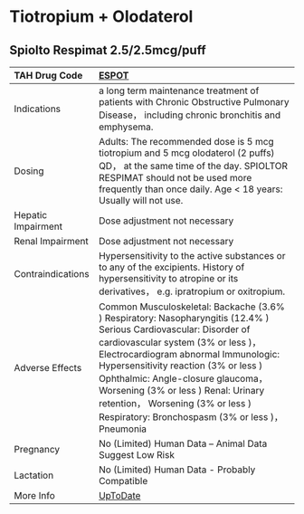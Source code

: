# Tiotropium + Olodaterol

## Spiolto Respimat 2.5/2.5mcg/puff

| TAH Drug Code      | [ESPOT](https://www.tahsda.org.tw/drugs/hissearch.php?drug_code=ESPOT)                                                                                                                                                                                                                                                                                                                                       |
|:-------------------|:-------------------------------------------------------------------------------------------------------------------------------------------------------------------------------------------------------------------------------------------------------------------------------------------------------------------------------------------------------------------------------------------------------------|
| Indications        | a long term maintenance treatment of patients with Chronic Obstructive Pulmonary Disease， including chronic bronchitis and emphysema.                                                                                                                                                                                                                                                                       |
| Dosing             | Adults: The recommended dose is 5 mcg tiotropium and 5 mcg olodaterol (2 puffs) QD， at the same time of the day. SPIOLTOR RESPIMAT should not be used more frequently than once daily. Age < 18 years: Usually will not use.                                                                                                                                                                                |
| Hepatic Impairment | Dose adjustment not necessary                                                                                                                                                                                                                                                                                                                                                                                |
| Renal Impairment   | Dose adjustment not necessary                                                                                                                                                                                                                                                                                                                                                                                |
| Contraindications  | Hypersensitivity to the active substances or to any of the excipients. History of hypersensitivity to atropine or its derivatives， e.g. ipratropium or oxitropium.                                                                                                                                                                                                                                          |
| Adverse Effects    | Common Musculoskeletal: Backache (3.6% ) Respiratory: Nasopharyngitis (12.4% ) Serious Cardiovascular: Disorder of cardiovascular system (3% or less )， Electrocardiogram abnormal Immunologic: Hypersensitivity reaction (3% or less ) Ophthalmic: Angle-closure glaucoma， Worsening (3% or less ) Renal: Urinary retention， Worsening (3% or less ) Respiratory: Bronchospasm (3% or less )， Pneumonia |
| Pregnancy          | No (Limited) Human Data – Animal Data Suggest Low Risk                                                                                                                                                                                                                                                                                                                                                       |
| Lactation          | No (Limited) Human Data - Probably Compatible                                                                                                                                                                                                                                                                                                                                                                |
| More Info          | [UpToDate](https://www.uptodate.com/contents/tiotropium-and-olodaterol-drug-information)                                                                                                                                                                                                                                                                                                                     |

